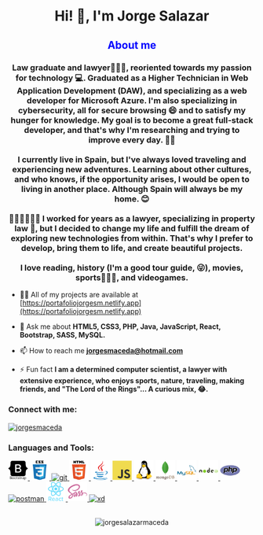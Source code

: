 <h1 align="center">Hi! 👋, I'm Jorge Salazar</h1>
<h2 align="center" style="color: blue;">About me</h2>
<h3 align="center">Law graduate and lawyer👨🏼‍⚖️, reoriented towards my passion for technology 💻. Graduated as a Higher Technician in Web Application Development (DAW), and specializing as a web developer for Microsoft Azure. I'm also specializing in cybersecurity, all for secure browsing 😄 and to satisfy my hunger for knowledge. My goal is to become a great full-stack developer, and that's why I'm researching and trying to improve every day. 💪💪 
<br/><br/>
I currently live in Spain, but I've always loved traveling and experiencing new adventures. Learning about other cultures, and who knows, if the opportunity arises, I would be open to living in another place. Although Spain will always be my home. 😊 
<br/><br/>
🕵🏼‍♂️👨🏼‍💻 I worked for years as a lawyer, specializing in property law 🏬, but I decided to change my life and fulfill the dream of exploring new technologies from within. That's why I prefer to develop, bring them to life, and create beautiful projects. 
<br/><br/>
I love reading, history (I'm a good tour guide, 😜), movies, sports🏃🏼‍♂️, and videogames.</h3>




- 👨‍💻 All of my projects are available at [https://portafoliojorgesm.netlify.app](https://portafoliojorgesm.netlify.app)

- 💬 Ask me about **HTML5, CSS3, PHP, Java, JavaScript, React, Bootstrap, SASS, MySQL.**

- 📫 How to reach me **jorgesmaceda@hotmail.com**

- ⚡ Fun fact **I am a determined computer scientist, a lawyer with extensive experience, who enjoys sports, nature, traveling, making friends, and "The Lord of the Rings"... A curious mix, 😂.**

<h3 align="left">Connect with me:</h3>
<p align="left">
<a href="https://linkedin.com/in/jorgesmaceda" target="blank"><img align="center" src="https://raw.githubusercontent.com/rahuldkjain/github-profile-readme-generator/master/src/images/icons/Social/linked-in-alt.svg" alt="jorgesmaceda" height="30" width="40" /></a>
</p>

<h3 align="left">Languages and Tools:</h3>
<p align="left"> <a href="https://getbootstrap.com" target="_blank" rel="noreferrer"> <img src="https://raw.githubusercontent.com/devicons/devicon/master/icons/bootstrap/bootstrap-plain-wordmark.svg" alt="bootstrap" width="40" height="40"/> </a> <a href="https://www.w3schools.com/css/" target="_blank" rel="noreferrer"> <img src="https://raw.githubusercontent.com/devicons/devicon/master/icons/css3/css3-original-wordmark.svg" alt="css3" width="40" height="40"/> </a> <a href="https://git-scm.com/" target="_blank" rel="noreferrer"> <img src="https://www.vectorlogo.zone/logos/git-scm/git-scm-icon.svg" alt="git" width="40" height="40"/> </a> <a href="https://www.w3.org/html/" target="_blank" rel="noreferrer"> <img src="https://raw.githubusercontent.com/devicons/devicon/master/icons/html5/html5-original-wordmark.svg" alt="html5" width="40" height="40"/> </a> <a href="https://www.java.com" target="_blank" rel="noreferrer"> <img src="https://raw.githubusercontent.com/devicons/devicon/master/icons/java/java-original.svg" alt="java" width="40" height="40"/> </a> <a href="https://developer.mozilla.org/en-US/docs/Web/JavaScript" target="_blank" rel="noreferrer"> <img src="https://raw.githubusercontent.com/devicons/devicon/master/icons/javascript/javascript-original.svg" alt="javascript" width="40" height="40"/> </a> <a href="https://www.linux.org/" target="_blank" rel="noreferrer"> <img src="https://raw.githubusercontent.com/devicons/devicon/master/icons/linux/linux-original.svg" alt="linux" width="40" height="40"/> </a> <a href="https://www.mongodb.com/" target="_blank" rel="noreferrer"> <img src="https://raw.githubusercontent.com/devicons/devicon/master/icons/mongodb/mongodb-original-wordmark.svg" alt="mongodb" width="40" height="40"/> </a> <a href="https://www.mysql.com/" target="_blank" rel="noreferrer"> <img src="https://raw.githubusercontent.com/devicons/devicon/master/icons/mysql/mysql-original-wordmark.svg" alt="mysql" width="40" height="40"/> </a> <a href="https://nodejs.org" target="_blank" rel="noreferrer"> <img src="https://raw.githubusercontent.com/devicons/devicon/master/icons/nodejs/nodejs-original-wordmark.svg" alt="nodejs" width="40" height="40"/> </a> <a href="https://www.php.net" target="_blank" rel="noreferrer"> <img src="https://raw.githubusercontent.com/devicons/devicon/master/icons/php/php-original.svg" alt="php" width="40" height="40"/> </a> <a href="https://postman.com" target="_blank" rel="noreferrer"> <img src="https://www.vectorlogo.zone/logos/getpostman/getpostman-icon.svg" alt="postman" width="40" height="40"/> </a> <a href="https://reactjs.org/" target="_blank" rel="noreferrer"> <img src="https://raw.githubusercontent.com/devicons/devicon/master/icons/react/react-original-wordmark.svg" alt="react" width="40" height="40"/> </a> <a href="https://sass-lang.com" target="_blank" rel="noreferrer"> <img src="https://raw.githubusercontent.com/devicons/devicon/master/icons/sass/sass-original.svg" alt="sass" width="40" height="40"/> </a> <a href="https://www.adobe.com/products/xd.html" target="_blank" rel="noreferrer"> <img src="https://cdn.worldvectorlogo.com/logos/adobe-xd.svg" alt="xd" width="40" height="40"/> </a> </p>
<br/>
<div style="text-align: center;">
  <img src="https://github-readme-stats.vercel.app/api/top-langs?username=jorgesalazarmaceda&show_icons=true&locale=en&layout=compact" alt="jorgesalazarmaceda" />
</div>



